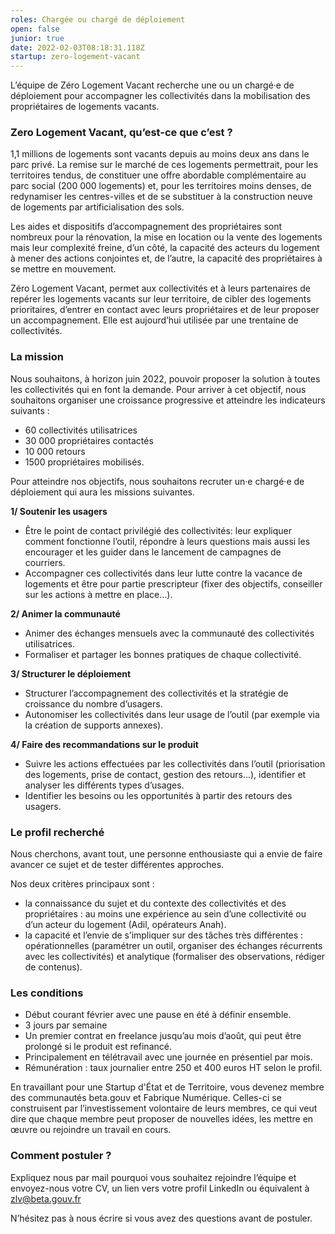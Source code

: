 ```yaml
---
roles: Chargée ou chargé de déploiement
open: false
junior: true
date: 2022-02-03T08:18:31.118Z
startup: zero-logement-vacant
---
```

L’équipe de Zéro Logement Vacant recherche une ou un chargé·e de déploiement pour accompagner les collectivités dans la mobilisation des propriétaires de logements vacants. 

### Zero Logement Vacant, qu’est-ce que c’est ? 

1,1 millions de logements sont vacants depuis au moins deux ans dans le parc privé. La remise sur le marché de ces logements permettrait, pour les territoires tendus, de constituer une offre abordable complémentaire au parc social (200 000 logements) et, pour les territoires moins denses, de redynamiser les centres-villes et de se substituer à la construction neuve de logements par artificialisation des sols. 

Les aides et dispositifs d’accompagnement des propriétaires sont nombreux pour la rénovation, la mise en location ou la vente des logements mais leur complexité freine, d’un côté, la capacité des acteurs du logement à mener des actions conjointes et, de l’autre, la capacité des propriétaires à se mettre en mouvement. 

Zéro Logement Vacant, permet aux collectivités et à leurs partenaires de repérer les logements vacants sur leur territoire, de cibler des logements prioritaires, d’entrer en contact avec leurs propriétaires et de leur proposer un accompagnement. Elle est aujourd’hui utilisée par une trentaine de collectivités. 

### La mission 

Nous souhaitons, à horizon juin 2022, pouvoir proposer la solution à toutes les collectivités qui en font la demande. Pour arriver à cet objectif, nous souhaitons organiser une croissance progressive et atteindre les indicateurs suivants :

* 60 collectivités utilisatrices
* 30 000 propriétaires contactés
* 10 000 retours
* 1500 propriétaires mobilisés.

Pour atteindre nos objectifs, nous souhaitons recruter un·e chargé·e de déploiement qui aura les missions suivantes. 

**1/ Soutenir les usagers**

* Être le point de contact privilégié des collectivités: leur expliquer comment fonctionne l’outil, répondre à leurs questions mais aussi les encourager et les guider dans le lancement de campagnes de courriers. 
* Accompagner ces collectivités dans leur lutte contre la vacance de logements et être pour partie prescripteur (fixer des objectifs, conseiller sur les actions à mettre en place…). 

**2/ Animer la communauté**

* Animer des échanges mensuels avec la communauté des collectivités utilisatrices.
* Formaliser et partager les bonnes pratiques de chaque collectivité. 

**3/ Structurer le déploiement** 

* Structurer l’accompagnement des collectivités et la stratégie de croissance du nombre d’usagers.
* Autonomiser les collectivités dans leur usage de l’outil (par exemple via la création de supports annexes).

**4/ Faire des recommandations sur le produit**

* Suivre les actions effectuées par les collectivités dans l’outil (priorisation des logements, prise de contact, gestion des retours…), identifier et analyser les différents types d’usages.  
* Identifier les besoins ou les opportunités à partir des retours des usagers. 

### Le profil recherché 

Nous cherchons, avant tout, une personne enthousiaste qui a envie de faire avancer ce sujet et de tester différentes approches. 

Nos deux critères principaux sont : 

* la connaissance du sujet et du contexte des collectivités et des propriétaires : au moins une expérience au sein d’une collectivité ou d’un acteur du logement (Adil, opérateurs Anah). 
* la capacité et l’envie de s’impliquer sur des tâches très différentes : opérationnelles (paramétrer un outil, organiser des échanges récurrents avec les collectivités) et analytique (formaliser des observations, rédiger de contenus). 

### Les conditions

* Début courant février avec une pause en été à définir ensemble. 
* 3 jours par semaine 
* Un premier contrat en freelance jusqu’au mois d’août, qui peut être prolongé si le produit est refinancé. 
* Principalement en télétravail avec une journée en présentiel par mois. 
* Rémunération : taux journalier entre 250 et 400 euros HT selon le profil. 

En travaillant pour une Startup d'État et de Territoire, vous devenez membre des communautés beta.gouv et Fabrique Numérique. Celles-ci se construisent par l’investissement volontaire de leurs membres, ce qui veut dire que chaque membre peut proposer de nouvelles idées, les mettre en œuvre ou rejoindre un travail en cours.

### Comment postuler ? 

Expliquez nous par mail pourquoi vous souhaitez rejoindre l’équipe et envoyez-nous votre CV, un lien vers votre profil LinkedIn ou équivalent à [zlv@beta.gouv.fr](mailto:zlv@beta.gouv.fr)

N’hésitez pas à nous écrire si vous avez des questions avant de postuler.